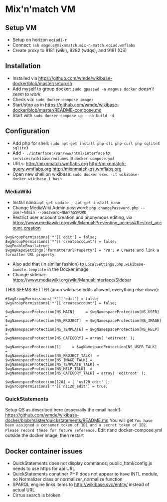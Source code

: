 # Mix'n'match VM

## Setup VM
* Setup on horizon `eqiad1-r`
* Connect: `ssh magnus@mixnmatch.mix-n-match.eqiad.wmflabs`
* Create proxy to 8181 (wiki), 8282 (wdqs), and 9191 (QS)

## Installation
* Installed via https://github.com/wmde/wikibase-docker/blob/master/setup.sh
* Add myself to group docker: `sudo gpasswd -a magnus docker` _doesn't seem to work_
* Check via: `sudo docker-compose images`
* Start/stop as in https://github.com/wmde/wikibase-docker/blob/master/README-compose.md
* Start with `sudo docker-compose up --no-build -d`

## Configuration
* Add php for shell: `sudo apt-get install php-cli php-curl php-sqlite3 sqlite3`
* Add `- ./interface:/var/www/html/interface` to `services/wikibase/volumes` in `docker-compose.yml`
* URLs: http://mixnmatch.wmflabs.org http://mixnmatch-query.wmflabs.org http://mixnmatch-qs.wmflabs.org
* Open new shell on wikibase: `sudo docker exec -it wikibase-docker_wikibase_1 bash`

### MediaWiki
* Install nano:`apt-get update ; apt-get install nano`
* Change MediaWiki Admin password: `php changePassword.php --user=Admin --password=NEWPASSWORD`
* Restrict user account creation and anonymous editing, via https://www.mediawiki.org/wiki/Manual:Preventing_access#Restrict_account_creation
```
$wgGroupPermissions['*']['edit'] = false;
$wgGroupPermissions['*']['createaccount'] = false;
$wgEnableEmail=true;
$wgWBRepoSettings['formatterUrlProperty'] = 'P8'; # Create and link a formatter URL property
```
* Also add that (in similar fashion) to `LocalSettings.php.wikibase-bundle.template` in the Docker image
* Change sidebar: https://www.mediawiki.org/wiki/Manual:Interface/Sidebar

THIS SEEMS BETTER (anon wikibase edits allowed, everything else down):
```
#$wgGroupPermissions['*']['edit'] = false;
$wgGroupPermissions['*']['createaccount'] = false;

$wgNamespaceProtection[NS_MAIN]     = $wgNamespaceProtection[NS_USER]  =
$wgNamespaceProtection[NS_PROJECT]  = $wgNamespaceProtection[NS_IMAGE] =
$wgNamespaceProtection[NS_TEMPLATE] = $wgNamespaceProtection[NS_HELP]  =
$wgNamespaceProtection[NS_CATEGORY] = array( 'editroot' );

$wgNamespaceProtection[1]     = $wgNamespaceProtection[NS_USER_TALK]  =
$wgNamespaceProtection[NS_PROJECT_TALK]  = $wgNamespaceProtection[NS_IMAGE_TALK] =
$wgNamespaceProtection[NS_TEMPLATE_TALK] = $wgNamespaceProtection[NS_HELP_TALK]  =
$wgNamespaceProtection[NS_CATEGORY_TALK] = array( 'editroot' );

$wgNamespaceProtection[120] = [ 'ns120_edit' ];
$wgGroupPermissions['*']['ns120_edit'] = true;
```

### QuickStatements
Setup QS as described here (especially the email hack!): https://github.com/wmde/wikibase-docker/blob/master/quickstatements/README.md
You will get
`You have been assigned a consumer token of ID1 and a secret token of ID2. Please record these for future reference.`
Edit nano docker-compose.yml outside the docker image, then restart

## Docker container issues
* QuickStatements does not display commands; public_html/config.js needs to use https for api URL
* QuickStatements conatiner PHP does not appear to have INTL module, no Normalizer class or normalizer_normalize function
* SPARQL engine links items to http://wikibase.svc/entity/ instead of actual URL
* Cirrus search is broken